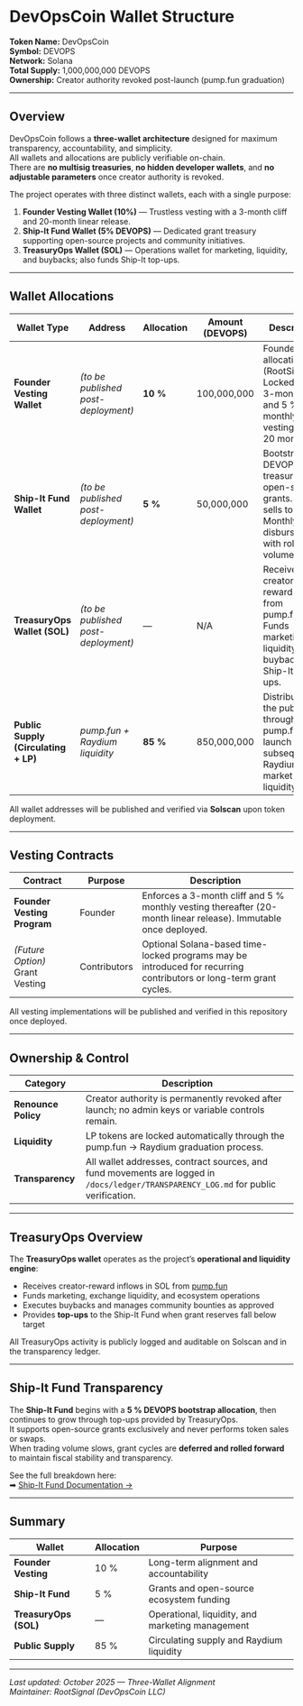 # DevOpsCoin Wallet Structure

**Token Name:** DevOpsCoin  
**Symbol:** DEVOPS  
**Network:** Solana  
**Total Supply:** 1,000,000,000 DEVOPS  
**Ownership:** Creator authority revoked post-launch (pump.fun graduation)

---

## Overview

DevOpsCoin follows a **three-wallet architecture** designed for maximum transparency, accountability, and simplicity.  
All wallets and allocations are publicly verifiable on-chain.  
There are **no multisig treasuries**, **no hidden developer wallets**, and **no adjustable parameters** once creator authority is revoked.

The project operates with three distinct wallets, each with a single purpose:

1. **Founder Vesting Wallet (10%)** — Trustless vesting with a 3-month cliff and 20-month linear release.  
2. **Ship-It Fund Wallet (5% DEVOPS)** — Dedicated grant treasury supporting open-source projects and community initiatives.  
3. **TreasuryOps Wallet (SOL)** — Operations wallet for marketing, liquidity, and buybacks; also funds Ship-It top-ups.  

---

## Wallet Allocations

| Wallet Type                 | Address                             | Allocation | Amount (DEVOPS) | Description                                                                 |
| ---------------------------- | ----------------------------------- | ---------- | --------------- | --------------------------------------------------------------------------- |
| **Founder Vesting Wallet**   | _(to be published post-deployment)_ | **10 %**   | 100,000,000     | Founder allocation (RootSignal). Locked with a 3-month cliff and 5 % monthly vesting over 20 months. |
| **Ship-It Fund Wallet**      | _(to be published post-deployment)_ | **5 %**    | 50,000,000      | Bootstrap DEVOPS treasury for open-source grants. Never sells tokens. Monthly disbursements with rollover if volume is low. |
| **TreasuryOps Wallet (SOL)** | _(to be published post-deployment)_ | —          | N/A             | Receives SOL creator-reward inflows from pump.fun. Funds marketing, liquidity, buybacks, and Ship-It top-ups. |
| **Public Supply (Circulating + LP)** | _pump.fun + Raydium liquidity_ | **85 %** | 850,000,000 | Distributed to the public through the pump.fun launch and subsequent Raydium market liquidity. |

All wallet addresses will be published and verified via **Solscan** upon token deployment.

---

## Vesting Contracts

| Contract                    | Purpose      | Description                                                                                                         |
| ---------------------------- | ------------ | ------------------------------------------------------------------------------------------------------------------- |
| **Founder Vesting Program**  | Founder      | Enforces a 3-month cliff and 5 % monthly vesting thereafter (20-month linear release). Immutable once deployed.     |
| _(Future Option)_ Grant Vesting | Contributors | Optional Solana-based time-locked programs may be introduced for recurring contributors or long-term grant cycles.  |

All vesting implementations will be published and verified in this repository once deployed.

---

## Ownership & Control

| Category            | Description                                                                                                                          |
| ------------------- | ------------------------------------------------------------------------------------------------------------------------------------ |
| **Renounce Policy** | Creator authority is permanently revoked after launch; no admin keys or variable controls remain.                                    |
| **Liquidity**       | LP tokens are locked automatically through the pump.fun → Raydium graduation process.                                                |
| **Transparency**    | All wallet addresses, contract sources, and fund movements are logged in `/docs/ledger/TRANSPARENCY_LOG.md` for public verification. |

---

## TreasuryOps Overview

The **TreasuryOps wallet** operates as the project’s **operational and liquidity engine**:

- Receives creator-reward inflows in SOL from [pump.fun](https://pump.fun/)  
- Funds marketing, exchange liquidity, and ecosystem operations  
- Executes buybacks and manages community bounties as approved  
- Provides **top-ups** to the Ship-It Fund when grant reserves fall below target  

All TreasuryOps activity is publicly logged and auditable on Solscan and in the transparency ledger.

---

## Ship-It Fund Transparency

The **Ship-It Fund** begins with a **5 % DEVOPS bootstrap allocation**, then continues to grow through top-ups provided by TreasuryOps.  
It supports open-source grants exclusively and never performs token sales or swaps.  
When trading volume slows, grant cycles are **deferred and rolled forward** to maintain fiscal stability and transparency.

See the full breakdown here:  
➡ [Ship-It Fund Documentation →](./SHIPIT_FUND.md)

---

## Summary

| Wallet                | Allocation | Purpose                                           |
| ---------------------- | ---------- | ------------------------------------------------- |
| **Founder Vesting**    | 10 %       | Long-term alignment and accountability            |
| **Ship-It Fund**       | 5 %        | Grants and open-source ecosystem funding          |
| **TreasuryOps (SOL)**  | —          | Operational, liquidity, and marketing management  |
| **Public Supply**      | 85 %       | Circulating supply and Raydium liquidity          |

---

_Last updated: October 2025 — Three-Wallet Alignment_  
_Maintainer: RootSignal (DevOpsCoin LLC)_
